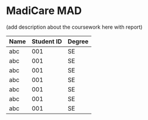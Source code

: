 # MadiCare MAD
(add description about the coursework here with report)

|    Name     |Student ID     |Degree|
|-------------|---------------|------|
|     abc     |   001         |  SE | 
|     abc     |   001         |  SE | 
|     abc     |   001         |  SE | 
|     abc     |   001         |  SE | 
|     abc     |   001         |  SE | 
|     abc     |   001         |  SE | 
|     abc     |   001         |  SE | 

